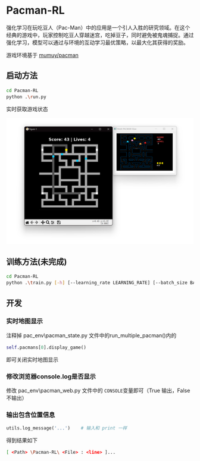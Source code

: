 # Pacman-RL

强化学习在玩吃豆人（Pac-Man）中的应用是一个引人入胜的研究领域。在这个经典的游戏中，玩家控制吃豆人穿越迷宫，吃掉豆子，同时避免被鬼魂捕捉。通过强化学习，模型可以通过与环境的互动学习最优策略，以最大化其获得的奖励。

游戏环境基于 [mumuy/pacman](https://github.com/mumuy/pacman)

## 启动方法

```bash
cd Pacman-RL
python .\run.py
```

实时获取游戏状态

<img src="Img/image-20240929170314022.png" alt="image-20240929170314022" style="zoom: 50%;" />

## 训练方法(未完成)

```bash
cd Pacman-RL
python .\train.py [-h] [--learning_rate LEARNING_RATE] [--batch_size BATCH_SIZE] [--num_workers NUM_WORKERS] [--url URL] [--gpu_id GPU_ID] [--unshow_windows]
```

## 开发

### 实时地图显示

注释掉 pac_env\pacman_state.py 文件中的run_multiple_pacman()内的

```python
self.pacmans[0].display_game()
```

即可关闭实时地图显示

### 修改浏览器console.log是否显示

修改 pac_env\pacman_web.py 文件中的 ``CONSOLE``变量即可（True 输出，False 不输出）

### 输出包含位置信息

```python
utils.log_message('...')	# 输入和 print 一样
```

得到结果如下

```bash
[ <Path> \Pacman-RL\ <File> : <line> ]...
```

